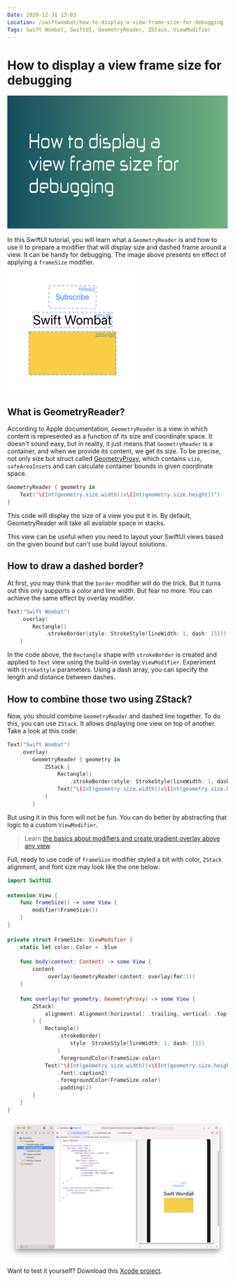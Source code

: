 ```yaml
---
Date: 2020-12-31 13:03
Location: /swiftwombat/how-to-display-a-view-frame-size-for-debugging
Tags: Swift Wombat, SwiftUI, GeometryReader, ZStack, ViewModifier
---
```


# How to display a view frame size for debugging

![How to display a view frame size for debugging](/weblog/swiftwombat/covers/how_to_display_a_view_frame_size_for_debugging.png)

In this SwiftUI tutorial, you will learn what a `GeometryReader` is and how to use it to prepare a modifier that will display size and dashed frame around a view. It can be handy for debugging. The image above presents en effect of applying a `frameSize` modifier.

![Outcome of applying a custom frameSize ViewModifier](/weblog/swiftwombat/images/7/frame_size_example.png)

## What is GeometryReader?

According to Apple documentation, `GeometryReader` is a view in which content is represented as a function of its size and coordinate space. It doesn't sound easy, but in reality, it just means that `GeometryReader` is a container, and when we provide its content, we get its size. To be precise, not only size but struct called [GeometryProxy](https://developer.apple.com/documentation/swiftui/geometryproxy), which contains `size`, `safeAreaInsets` and can calculate container bounds in given coordinate space.

```swift
GeometryReader { geometry in 
    Text("\(Int(geometry.size.width))x\(Int(geometry.size.height))")
}
```

This code will display the size of a view you put it in. By default, GeometryReader will take all available space in stacks.

This view can be useful when you need to layout your SwiftUI views based on the given bound but can't use build layout solutions.

## How to draw a dashed border?

At first, you may think that the `border` modifier will do the trick. But It turns out this only supports a color and line width. But fear no more. You can achieve the same effect by overlay modifier.

```swift
Text("Swift Wombat")
    .overlay(
        Rectangle()
            .strokeBorder(style: StrokeStyle(lineWidth: 1, dash: [5]))
    )
```

In the code above, the `Rectangle` shape with `strokeBorder` is created and applied to `Text` view using the build-in overlay `ViewModifier`. Experiment with `StrokeStyle` parameters. Using a dash array, you can specify the length and distance between dashes.

## How to combine those two using ZStack?

Now, you should combine `GeometryReader` and dashed line together. To do this, you can use `ZStack`. It allows displaying one view on top of another. Take a look at this code:

```swift
Text("Swift Wombat")
    .overlay(
        GeometryReader { geometry in
            ZStack {
                Rectangle()
                    .strokeBorder(style: StrokeStyle(lineWidth: 1, dash: [5]))
                Text("\(Int(geometry.size.width))x\(Int(geometry.size.height))")
            }
        }
```

But using it in this form will not be fun. You can do better by abstracting that logic to a custom `ViewModifier`.
> Learn [the basics about modifiers and create gradient overlay above any view](/swiftwombat/how-to-create-custom-viewmodifier/).

Full, ready to use code of `frameSize` modifier styled a bit with color, `ZStack` alignment, and font size may look like the one below:

```swift
import SwiftUI

extension View {
    func frameSize() -> some View {
        modifier(FrameSize())
    }
}

private struct FrameSize: ViewModifier {
    static let color: Color = .blue
    
    func body(content: Content) -> some View {
        content
            .overlay(GeometryReader(content: overlay(for:)))
    }
    
    func overlay(for geometry: GeometryProxy) -> some View {
        ZStack(
            alignment: Alignment(horizontal: .trailing, vertical: .top)
        ) {
            Rectangle()
                .strokeBorder(
                    style: StrokeStyle(lineWidth: 1, dash: [5])
                )
                .foregroundColor(FrameSize.color)
            Text("\(Int(geometry.size.width))x\(Int(geometry.size.height))")
                .font(.caption2)
                .foregroundColor(FrameSize.color)
                .padding(2)
        }
    }
}
```

![Xcode project where you can test frameSize ViewModifier](/weblog/swiftwombat/images/7/frame_size_xcode_project_preview.png)

Want to test it yourself? Download this [Xcode project](https://github.com/kamilpowalowski/swiftwombat-projects/tree/main/FrameSize/).
